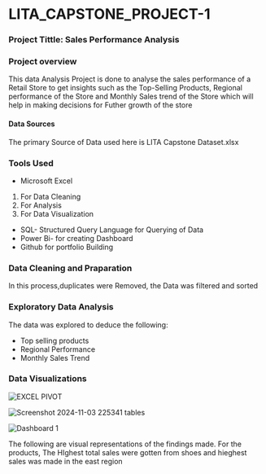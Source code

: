 # LITA_CAPSTONE_PROJECT-1
### Project Tittle: Sales Performance Analysis

### Project overview
This data Analysis Project is done to analyse the sales performance of a Retail Store to get insights such as the Top-Selling Products, Regional performance of the Store and Monthly Sales trend of the Store which will help in making decisions for Futher growth of the store

#### Data Sources
The primary Source of Data used here is LITA Capstone Dataset.xlsx

### Tools Used
- Microsoft Excel
 1. For Data Cleaning
 2. For Analysis
 3. For Data Visualization
 
- SQL- Structured Query Language for Querying of Data
- Power Bi- for creating Dashboard
- Github for portfolio Building

### Data Cleaning and Praparation
 In this process,duplicates were Removed, the Data was filtered and sorted

 ### Exploratory Data Analysis
 The data was explored to deduce the following:
 - Top selling products
 - Regional Performance
 - Monthly Sales Trend

### Data Visualizations

![EXCEL PIVOT](https://github.com/user-attachments/assets/f37d5abf-adc3-466d-9d52-d90abed9ead7)


![Screenshot 2024-11-03 225341 tables](https://github.com/user-attachments/assets/c2fd797a-e593-4cf3-82de-4fbc314025c4)


![Dashboard 1](https://github.com/user-attachments/assets/3711cf1e-7338-4db2-a66c-5d0048e89212)

The following are visual representations of the findings made. 
For the products, The HIghest total sales were gotten from shoes and hieghest sales was made in the east region



